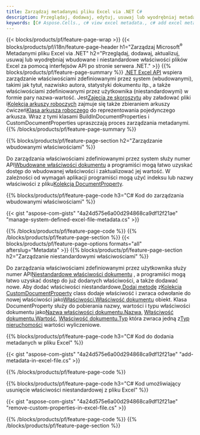 ```yaml
---
title: Zarządzaj metadanymi pliku Excel via .NET C#
description: Przeglądaj, dodawaj, edytuj, usuwaj lub wyodrębniaj metadane plików Excel za pomocą zaledwie kilku wierszy kodu C#
keywords: [C# Aspose.Cells., c# view excel metadata., c# add excel metadata., c# insert excel metadata., c# edit excel metadata., c# remove excel metadata., c# extract excel metadata., c# modify excel metadata]
---
```

{{< blocks/products/pf/feature-page-wrap >}}
{{< blocks/products/pf/i18n/feature-page-header h1="Zarządzaj Microsoft<sup>&reg;</sup> Metadanymi pliku Excel via .NET" h2="Przeglądaj, dodawaj, aktualizuj, usuwaj lub wyodrębniaj wbudowane i niestandardowe właściwości plików Excel za pomocą interfejsów API po stronie serwera .NET." >}}
{{% blocks/products/pf/feature-page-summary %}}
[.NET Excel API](/cells/pl/net/) wspiera zarządzanie właściwościami zdefiniowanymi przez system (wbudowanymi), takimi jak tytuł, nazwisko autora, statystyki dokumentu itp., a także właściwościami zdefiniowanymi przez użytkownika (niestandardowymi) w formie pary nazwa-wartość. Jest[Zajęcia ze skoroszytu](https://reference.aspose.com/cells/net/aspose.cells/workbook) aby załadować pliki i[Kolekcja arkuszy roboczych](https://reference.aspose.com/cells/net/aspose.cells/worksheetcollection) zajmuje się także zbieraniem arkuszy ćwiczeń[Klasa arkusza roboczego](https://reference.aspose.com/cells/net/aspose.cells/worksheet) do reprezentowania pojedynczego arkusza. Wraz z tymi klasami BuildInDocumentProperties i CustomDocumentProperties upraszczają proces zarządzania metadanymi.
{{% /blocks/products/pf/feature-page-summary %}}

{{% blocks/products/pf/feature-page-section h2="Zarządzanie wbudowanymi właściwościami" %}}

 Do zarządzania właściwościami zdefiniowanymi przez system służy numer API[Wbudowane właściwości dokumentu](https://reference.aspose.com/cells/net/aspose.cells/workbook/properties/builtindocumentproperties) a programiści mogą łatwo uzyskać dostęp do wbudowanej właściwości i zaktualizować jej wartość. W zależności od wymagań aplikacji programiści mogą użyć indeksu lub nazwy właściwości z pliku[Kolekcja DocumentProperty](https://reference.aspose.com/cells/net/aspose.cells.properties/documentpropertycollection). 

{{% blocks/products/pf/feature-page-code h3="C# Kod do zarządzania wbudowanymi właściwościami" %}}

{{< gist "aspose-com-gists" "4a24d575e6a00d294868ca9df12f21ae" "manage-system-defined-excel-file-metadata.cs" >}}

{{% /blocks/products/pf/feature-page-code %}}
{{% /blocks/products/pf/feature-page-section %}}
{{< blocks/products/pf/feature-page-options formats="all" afterslug="Metadata" >}}
{{% blocks/products/pf/feature-page-section h2="Zarządzanie niestandardowymi właściwościami" %}}

 Do zarządzania właściwościami zdefiniowanymi przez użytkownika służy numer API[Niestandardowe właściwości dokumentu](https://reference.aspose.com/cells/net/aspose.cells/workbook/properties/customdocumentproperties) , a programiści mogą łatwo uzyskać dostęp do już dodanych właściwości, a także dodawać nowe. Aby dodać właściwości niestandardowe,[Dodaj metodę](https://reference.aspose.com/cells/net/aspose.cells.properties/customdocumentpropertycollection/methods/add/index) z[Kolekcja CustomDocumentProperty](https://reference.aspose.com/cells/net/aspose.cells.properties/customdocumentpropertycollection) class dodaje właściwość i zwraca odwołanie do nowej właściwości jako[Właściwości.Właściwość dokumentu](https://reference.aspose.com/cells/net/aspose.cells.properties/documentproperty) obiekt. Klasa DocumentProperty służy do pobierania nazwy, wartości i typu właściwości dokumentu jako[Nazwa właściwości dokumentu.Nazwa](https://reference.aspose.com/cells/net/aspose.cells.properties/documentproperty/properties/name), [Właściwość dokumentu.Wartość](https://reference.aspose.com/cells/net/aspose.cells.properties/documentproperty/properties/value),  [Właściwość dokumentu.Typ](https://reference.aspose.com/cells/net/aspose.cells.properties/documentproperty/properties/type) która zwraca jedną z[Typ nieruchomości](https://reference.aspose.com/cells/net/aspose.cells.properties/propertytype) wartości wyliczeniowe.
 
{{% blocks/products/pf/feature-page-code h3="C# Kod do dodania metadanych w pliku Excel" %}}

{{< gist "aspose-com-gists" "4a24d575e6a00d294868ca9df12f21ae" "add-metadata-in-excel-file.cs" >}}

{{% /blocks/products/pf/feature-page-code %}}


{{% blocks/products/pf/feature-page-code h3="C# Kod umożliwiający usunięcie właściwości niestandardowej z pliku Excel" %}}

{{< gist "aspose-com-gists" "4a24d575e6a00d294868ca9df12f21ae" "remove-custom-properties-in-excel-file.cs" >}}

{{% /blocks/products/pf/feature-page-code %}}
{{% /blocks/products/pf/feature-page-section %}}
